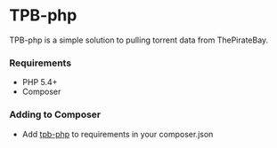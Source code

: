 TPB-php
=======
TPB-php is a simple solution to pulling torrent data from ThePirateBay.

### Requirements
- PHP 5.4+
- Composer

### Adding to Composer
- Add [tpb-php](https://packagist.org/packages/ebildude123/tpb-php) to requirements in your composer.json
